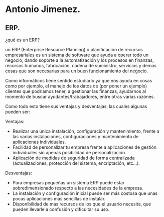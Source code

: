 # Antonio Jimenez.
## ERP.

¿qué es un ERP?

un ERP (Enterprise Resource Planning) o planificación de recursos empresariales es un sistema de software que ayuda a operar todo un negocio, dando soporte a la automatización y los procesos en finanzas, recursos humanos, fabricación, cadena de suministro, servicios y demas cosas que son necesarias para un buen funcionamiento del negocio.

Como informáticos tiene sentido estudiarlo ya que nos ayuda en cosas como por ejemplo, el manejo de los datos de (por poner un ejemplo) clientes que podriamos tener, a gestionar las finanzas, ayudarnos al momento de buscar ayudantes/trabajadores, entre otras varias razónes.

Como todo esto tiene sus ventajas y desventajas, las cuales algunas pueden ser: 

Ventajas:

- Realizar una única instalación, configuración y mantenimiento, frente a las varias instalaciones, configuraciones y mantenimiento de
aplicaciones individuales.
- Facilidad de personalizar tu empresa frente a aplicaciones de gestión individuales sin apenas posibilidad de personalización.
- Aplicación de medidas de seguridad de forma centralizada (actualizaciones, protección del sistema, encriptación, etc...).

Desventajas:

- Para empresas pequeñas un sistema ERP puede estar sobredimensionado respecto a las necesidades de la empresa.
- La instalación y configuración inicial puede ser más costosa que unas pocas aplicaciones más sencillas de instalar.
- Disponibilidad de más recursos de los que el usuario necesita, que pueden llevarle a confusión y dificultar su uso. 

